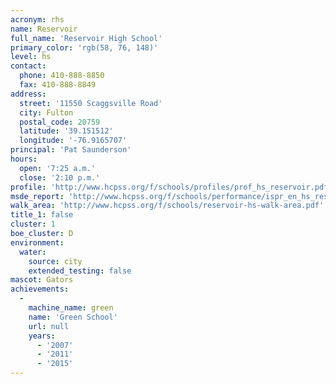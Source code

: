 ```yaml
---
acronym: rhs
name: Reservoir
full_name: 'Reservoir High School'
primary_color: 'rgb(58, 76, 148)'
level: hs
contact:
  phone: 410-888-8850
  fax: 410-888-8849
address:
  street: '11550 Scaggsville Road'
  city: Fulton
  postal_code: 20759
  latitude: '39.151512'
  longitude: '-76.9165707'
principal: 'Pat Saunderson'
hours:
  open: '7:25 a.m.'
  close: '2:10 p.m.'
profile: 'http://www.hcpss.org/f/schools/profiles/prof_hs_reservoir.pdf'
msde_report: 'http://www.hcpss.org/f/schools/performance/ispr_en_hs_reservoir.pdf'
walk_area: 'http://www.hcpss.org/f/schools/reservoir-hs-walk-area.pdf'
title_1: false
cluster: 1
boe_cluster: D
environment:
  water:
    source: city
    extended_testing: false
mascot: Gators
achievements:
  -
    machine_name: green
    name: 'Green School'
    url: null
    years:
      - '2007'
      - '2011'
      - '2015'
---
```

